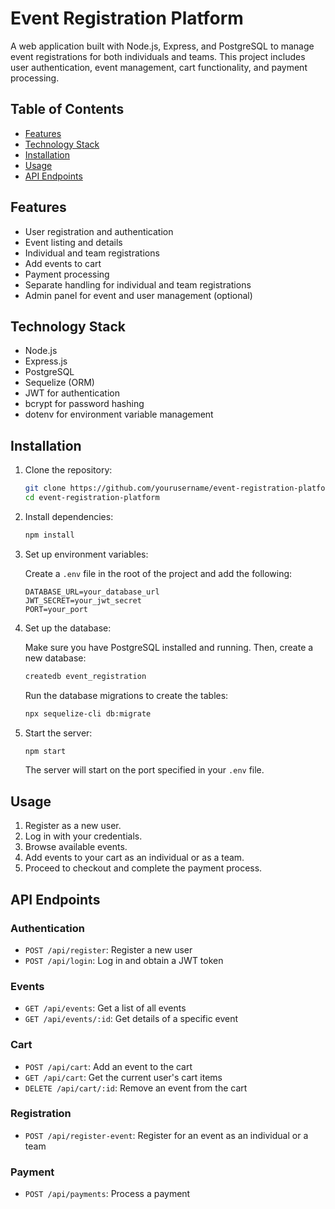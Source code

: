 # Event Registration Platform

A web application built with Node.js, Express, and PostgreSQL to manage event registrations for both individuals and teams. This project includes user authentication, event management, cart functionality, and payment processing.

## Table of Contents

- [Features](#features)
- [Technology Stack](#technology-stack)
- [Installation](#installation)
- [Usage](#usage)
- [API Endpoints](#api-endpoints)

## Features

- User registration and authentication
- Event listing and details
- Individual and team registrations
- Add events to cart
- Payment processing
- Separate handling for individual and team registrations
- Admin panel for event and user management (optional)

## Technology Stack

- Node.js
- Express.js
- PostgreSQL
- Sequelize (ORM)
- JWT for authentication
- bcrypt for password hashing
- dotenv for environment variable management

## Installation

1. Clone the repository:

    ```sh
    git clone https://github.com/yourusername/event-registration-platform.git
    cd event-registration-platform
    ```

2. Install dependencies:

    ```sh
    npm install
    ```

3. Set up environment variables:

    Create a `.env` file in the root of the project and add the following:

    ```plaintext
    DATABASE_URL=your_database_url
    JWT_SECRET=your_jwt_secret
    PORT=your_port
    ```

4. Set up the database:

    Make sure you have PostgreSQL installed and running. Then, create a new database:

    ```sh
    createdb event_registration
    ```

    Run the database migrations to create the tables:

    ```sh
    npx sequelize-cli db:migrate
    ```

5. Start the server:

    ```sh
    npm start
    ```

    The server will start on the port specified in your `.env` file.

## Usage

1. Register as a new user.
2. Log in with your credentials.
3. Browse available events.
4. Add events to your cart as an individual or as a team.
5. Proceed to checkout and complete the payment process.

## API Endpoints

### Authentication

- `POST /api/register`: Register a new user
- `POST /api/login`: Log in and obtain a JWT token

### Events

- `GET /api/events`: Get a list of all events
- `GET /api/events/:id`: Get details of a specific event

### Cart

- `POST /api/cart`: Add an event to the cart
- `GET /api/cart`: Get the current user's cart items
- `DELETE /api/cart/:id`: Remove an event from the cart

### Registration

- `POST /api/register-event`: Register for an event as an individual or a team

### Payment

- `POST /api/payments`: Process a payment